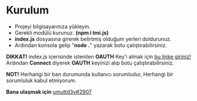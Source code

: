 # Kurulum
- Projeyi bilgisayarınıza yükleyin.
- Gerekli modülü kurunuz. **(npm i tmi.js)**
- **index.js** dosyasına girerek belirtmiş olduğum yerleri doldurunuz.
- Ardından konsola gelip "**node .**" yazarak botu çalıştırabilirsiniz. 


**DIKKAT!** index.js içerisinde istenilen **OAUTH** Key'i almak için [bu linke giriniz!](https://twitchapps.com/tmi/)
Ardından **Connect** diyerek **OAUTH** keyinizi alıp botu çalıştırabilirsiniz.

**NOT!** Herhangi bir ban durumunda kullanıcı sorumludur, Herhangi bir sorumluluk kabul etmiyorum.

**Bana ulaşmak için** [umuttd3v#2907](https://discord.com/users/423918142385815552)
